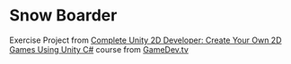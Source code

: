 # Snow Boarder
Exercise Project from [Complete Unity 2D Developer: Create Your Own 2D Games Using Unity C#](https://www.gamedev.tv/courses/unity-complete-2d) course from [GameDev.tv](https://www.gamedev.tv/)
